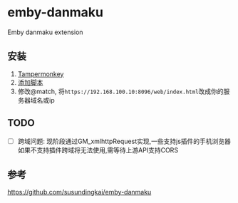 # emby-danmaku
Emby danmaku extension

## 安装
1. [Tampermonkey](https://www.tampermonkey.net/)
2. [添加脚本](https://raw.githubusercontent.com/RyoLee/emby-danmaku/master/ede.js)
3. 修改@match, 将```https://192.168.100.10:8096/web/index.html```改成你的服务器域名或ip

## TODO
- [ ] 跨域问题: 现阶段通过GM_xmlhttpRequest实现,一些支持js插件的手机浏览器如果不支持插件跨域将无法使用,需等待上游API支持CORS

## 参考
https://github.com/susundingkai/emby-danmaku
